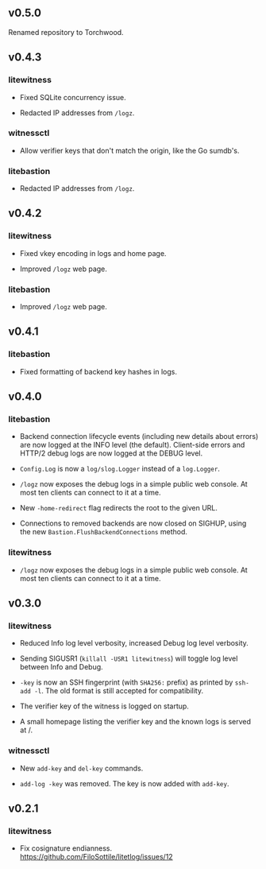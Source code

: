 ## v0.5.0

Renamed repository to Torchwood.

## v0.4.3

### litewitness

- Fixed SQLite concurrency issue.

- Redacted IP addresses from `/logz`.

### witnessctl

- Allow verifier keys that don't match the origin, like the Go sumdb's.

### litebastion

- Redacted IP addresses from `/logz`.

## v0.4.2

### litewitness

- Fixed vkey encoding in logs and home page.

- Improved `/logz` web page.

### litebastion

- Improved `/logz` web page.

## v0.4.1

### litebastion

- Fixed formatting of backend key hashes in logs.

## v0.4.0

### litebastion

- Backend connection lifecycle events (including new details about errors) are
  now logged at the INFO level (the default). Client-side errors and HTTP/2
  debug logs are now logged at the DEBUG level.

- `Config.Log` is now a `log/slog.Logger` instead of a `log.Logger`.

- `/logz` now exposes the debug logs in a simple public web console. At most ten
  clients can connect to it at a time.

- New `-home-redirect` flag redirects the root to the given URL.

- Connections to removed backends are now closed on SIGHUP, using the new
  `Bastion.FlushBackendConnections` method.

### litewitness

- `/logz` now exposes the debug logs in a simple public web console. At most ten
  clients can connect to it at a time.

## v0.3.0

### litewitness

- Reduced Info log level verbosity, increased Debug log level verbosity.

- Sending SIGUSR1 (`killall -USR1 litewitness`) will toggle log level between
  Info and Debug.

- `-key` is now an SSH fingerprint (with `SHA256:` prefix) as printed by
  `ssh-add -l`. The old format is still accepted for compatibility.

- The verifier key of the witness is logged on startup.

- A small homepage listing the verifier key and the known logs is served at /.

### witnessctl

- New `add-key` and `del-key` commands.

- `add-log -key` was removed. The key is now added with `add-key`.

## v0.2.1

### litewitness

- Fix cosignature endianness. https://github.com/FiloSottile/litetlog/issues/12
